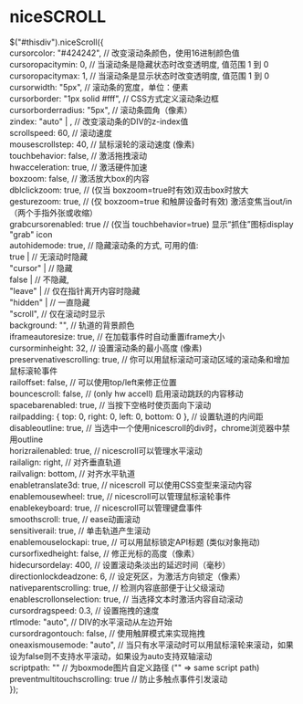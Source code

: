 # niceSCROLL

$("#thisdiv").niceScroll({    
        cursorcolor: "#424242", // 改变滚动条颜色，使用16进制颜色值   
        cursoropacitymin: 0, // 当滚动条是隐藏状态时改变透明度, 值范围 1 到 0   
        cursoropacitymax: 1, // 当滚动条是显示状态时改变透明度, 值范围 1 到 0    
        cursorwidth: "5px", // 滚动条的宽度，单位：便素  
        cursorborder: "1px solid #fff", // CSS方式定义滚动条边框  
        cursorborderradius: "5px", // 滚动条圆角（像素）  
        zindex: "auto" | <number>, // 改变滚动条的DIV的z-index值  
        scrollspeed: 60, // 滚动速度  
        mousescrollstep: 40, // 鼠标滚轮的滚动速度 (像素)  
        touchbehavior: false, // 激活拖拽滚动  
        hwacceleration: true, // 激活硬件加速  
        boxzoom: false, // 激活放大box的内容  
        dblclickzoom: true, // (仅当 boxzoom=true时有效)双击box时放大  
        gesturezoom: true, // (仅 boxzoom=true 和触屏设备时有效) 激活变焦当out/in（两个手指外张或收缩）  
        grabcursorenabled: true // (仅当 touchbehavior=true) 显示“抓住”图标display "grab" icon  
        autohidemode: true, // 隐藏滚动条的方式, 可用的值:   
          true | // 无滚动时隐藏  
          "cursor" | // 隐藏  
          false | // 不隐藏,  
          "leave" | // 仅在指针离开内容时隐藏  
          "hidden" | // 一直隐藏  
          "scroll", // 仅在滚动时显示         
        background: "", // 轨道的背景颜色  
        iframeautoresize: true, // 在加载事件时自动重置iframe大小  
        cursorminheight: 32, // 设置滚动条的最小高度 (像素)  
        preservenativescrolling: true, // 你可以用鼠标滚动可滚动区域的滚动条和增加鼠标滚轮事件  
        railoffset: false, // 可以使用top/left来修正位置  
        bouncescroll: false, // (only hw accell) 启用滚动跳跃的内容移动  
        spacebarenabled: true, // 当按下空格时使页面向下滚动  
        railpadding: { top: 0, right: 0, left: 0, bottom: 0 }, // 设置轨道的内间距   
        disableoutline: true, // 当选中一个使用nicescroll的div时，chrome浏览器中禁用outline  
        horizrailenabled: true, // nicescroll可以管理水平滚动   
        railalign: right, // 对齐垂直轨道  
        railvalign: bottom, // 对齐水平轨道  
        enabletranslate3d: true, // nicescroll 可以使用CSS变型来滚动内容          
        enablemousewheel: true, // nicescroll可以管理鼠标滚轮事件       
        enablekeyboard: true, // nicescroll可以管理键盘事件         
        smoothscroll: true, // ease动画滚动      
        sensitiverail: true, // 单击轨道产生滚动          
        enablemouselockapi: true, // 可以用鼠标锁定API标题 (类似对象拖动)      
        cursorfixedheight: false, // 修正光标的高度（像素）         
        hidecursordelay: 400, // 设置滚动条淡出的延迟时间（毫秒）          
        directionlockdeadzone: 6, // 设定死区，为激活方向锁定（像素）          
        nativeparentscrolling: true, // 检测内容底部便于让父级滚动      
        enablescrollonselection: true, // 当选择文本时激活内容自动滚动                 
        cursordragspeed: 0.3, // 设置拖拽的速度                
        rtlmode: "auto", // DIV的水平滚动从左边开始               
        cursordragontouch: false, // 使用触屏模式来实现拖拽                        
        oneaxismousemode: "auto", // 当只有水平滚动时可以用鼠标滚轮来滚动，如果设为false则不支持水平滚动，如果设为auto支持双轴滚动           
        scriptpath: "" // 为boxmode图片自定义路径 ("" => same script path)        
        preventmultitouchscrolling: true // 防止多触点事件引发滚动      
    });      
